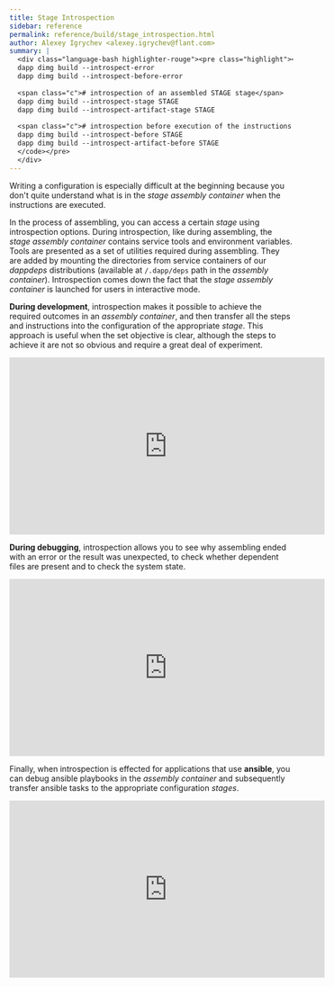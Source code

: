 ```yaml
---
title: Stage Introspection
sidebar: reference
permalink: reference/build/stage_introspection.html
author: Alexey Igrychev <alexey.igrychev@flant.com>
summary: |
  <div class="language-bash highlighter-rouge"><pre class="highlight"><code><span class="c"># introspection before and after execution of a dysfunctional set of instructions</span>
  dapp dimg build --introspect-error 
  dapp dimg build --introspect-before-error
  
  <span class="c"># introspection of an assembled STAGE stage</span>
  dapp dimg build --introspect-stage STAGE
  dapp dimg build --introspect-artifact-stage STAGE
  
  <span class="c"># introspection before execution of the instructions for the STAGE stage</span>
  dapp dimg build --introspect-before STAGE
  dapp dimg build --introspect-artifact-before STAGE   
  </code></pre>
  </div>
---
```


Writing a configuration is especially difficult at the beginning because you don't quite understand what is in the _stage assembly container_ when the instructions are executed.

In the process of assembling, you can access a certain _stage_ using introspection options. During introspection, like during assembling, the _stage assembly container_ contains service tools and environment variables. Tools are presented as a set of utilities required during assembling. They are added by mounting the directories from service containers of our _dappdeps_ distributions (available at `/.dapp/deps` path in the _assembly container_). Introspection comes down the fact that the _stage assembly container_ is launched for users in interactive mode.

**During development**, introspection makes it possible to achieve the required outcomes in an _assembly container_, and then transfer all the steps and instructions into the configuration of the appropriate _stage_. This approach is useful when the set objective is clear, although the steps to achieve it are not so obvious and require a great deal of experiment.

<div class="videoWrapper">
<iframe width="560" height="315" src="https://www.youtube.com/embed/VEFapPLXxcE" frameborder="0" allow="encrypted-media" allowfullscreen></iframe>
</div>
                  
**During debugging**, introspection allows you to see why assembling ended with an error or the result was unexpected, to check whether dependent files are present and to check the system state.

<div class="videoWrapper">
<iframe width="560" height="315" src="https://www.youtube.com/embed/GiEbEhF2Pes" frameborder="0" allow="encrypted-media" allowfullscreen></iframe>
</div>

Finally, when introspection is effected for applications that use **ansible**,  you can debug ansible playbooks in the _assembly container_ and subsequently transfer ansible tasks to the appropriate configuration _stages_.

<div class="videoWrapper">
<iframe width="560" height="315" src="https://www.youtube.com/embed/TEpn0yFvJik" frameborder="0" allow="encrypted-media" allowfullscreen></iframe>
</div>
